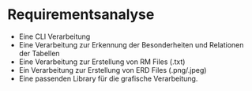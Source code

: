 # Requirementsanalyse

- Eine CLI Verarbeitung
- Eine Verarbeitung zur Erkennung der Besonderheiten und Relationen der Tabellen
- Eine Verarbeitung zur Erstellung von RM Files (.txt)
- Ein Verarbeitung zur Erstellung von ERD Files (.png/.jpeg)
- Eine passenden Library für die grafische Verarbeitung.